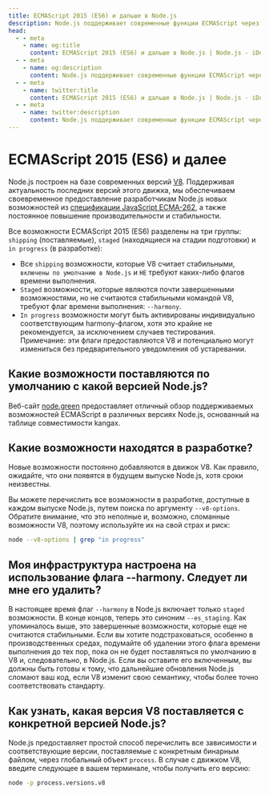 ```yaml
---
title: ECMAScript 2015 (ES6) и дальше в Node.js
description: Node.js поддерживает современные функции ECMAScript через движок V8, с новыми функциями и улучшениями, которые вводятся своевременно.
head:
  - - meta
    - name: og:title
      content: ECMAScript 2015 (ES6) и дальше в Node.js | Node.js - iDoc.dev
  - - meta
    - name: og:description
      content: Node.js поддерживает современные функции ECMAScript через движок V8, с новыми функциями и улучшениями, которые вводятся своевременно.
  - - meta
    - name: twitter:title
      content: ECMAScript 2015 (ES6) и дальше в Node.js | Node.js - iDoc.dev
  - - meta
    - name: twitter:description
      content: Node.js поддерживает современные функции ECMAScript через движок V8, с новыми функциями и улучшениями, которые вводятся своевременно.
---
```



# ECMAScript 2015 (ES6) и далее

Node.js построен на базе современных версий [V8](https://v8.dev/). Поддерживая актуальность последних версий этого движка, мы обеспечиваем своевременное предоставление разработчикам Node.js новых возможностей из [спецификации JavaScript ECMA-262](https://tc39.es/ecma262/), а также постоянное повышение производительности и стабильности.

Все возможности ECMAScript 2015 (ES6) разделены на три группы: `shipping` (поставляемые), `staged` (находящиеся на стадии подготовки) и `in progress` (в разработке):

+ Все `shipping` возможности, которые V8 считает стабильными, `включены по умолчанию в Node.js` и `НЕ` требуют каких-либо флагов времени выполнения.
+ `Staged` возможности, которые являются почти завершенными возможностями, но не считаются стабильными командой V8, требуют флаг времени выполнения: `--harmony`.
+ `In progress` возможности могут быть активированы индивидуально соответствующим harmony-флагом, хотя это крайне не рекомендуется, за исключением случаев тестирования. Примечание: эти флаги предоставляются V8 и потенциально могут измениться без предварительного уведомления об устаревании.

## Какие возможности поставляются по умолчанию с какой версией Node.js?

Веб-сайт [node.green](https://node.green) предоставляет отличный обзор поддерживаемых возможностей ECMAScript в различных версиях Node.js, основанный на таблице совместимости kangax.

## Какие возможности находятся в разработке?

Новые возможности постоянно добавляются в движок V8. Как правило, ожидайте, что они появятся в будущем выпуске Node.js, хотя сроки неизвестны.

Вы можете перечислить все возможности в разработке, доступные в каждом выпуске Node.js, путем поиска по аргументу `--v8-options`. Обратите внимание, что это неполные и, возможно, сломанные возможности V8, поэтому используйте их на свой страх и риск:

```sh
node --v8-options | grep "in progress"
```

## Моя инфраструктура настроена на использование флага --harmony. Следует ли мне его удалить?

В настоящее время флаг `--harmony` в Node.js включает только `staged` возможности. В конце концов, теперь это синоним `--es_staging`. Как упоминалось выше, это завершенные возможности, которые еще не считаются стабильными. Если вы хотите подстраховаться, особенно в производственных средах, подумайте об удалении этого флага времени выполнения до тех пор, пока он не будет поставляться по умолчанию в V8 и, следовательно, в Node.js. Если вы оставите его включенным, вы должны быть готовы к тому, что дальнейшие обновления Node.js сломают ваш код, если V8 изменит свою семантику, чтобы более точно соответствовать стандарту.


## Как узнать, какая версия V8 поставляется с конкретной версией Node.js?

Node.js предоставляет простой способ перечислить все зависимости и соответствующие версии, поставляемые с конкретным бинарным файлом, через глобальный объект `process`. В случае с движком V8, введите следующее в вашем терминале, чтобы получить его версию:

```sh
node -p process.versions.v8
```

